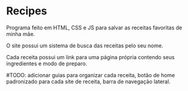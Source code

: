 # Recipes

Programa feito em HTML, CSS e JS para salvar as receitas favoritas de minha mãe.

O site possui um sistema de busca das receitas pelo seu nome.

Cada receita possui um link para uma página própria contendo seus ingredientes e modo de preparo.

#TODO: adicionar guias para organizar cada receita, botão de home padronizado para cada site de receita, barra de navegação lateral.
